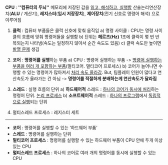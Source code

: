 **CPU** : **''컴퓨터의 두뇌''** 메모리에 저장된 값을 <u>읽고, 해석하고, 실행함</u>
    ​			산술논리연산장치(**ALU** / 계산기), **레지스터**(**임시 저장장치**), **제어장치**(전기 신호로 명령어 해석) 으로 이루어짐



1. **클럭** : 컴퓨터 부품들은 클럭 신호에 맞춰 움직임
   a) 명령 사이클 : CPU는 명령 사이클의 흐름에 맞춰 명령어들을 실행함
   b) 단위는 **헤르츠(Hz)** 1초에 클럭이 몇 번 반복되는지 나타냄(속도는 일정하지 않아서 순간 속도도 있음)
   c) 클럭 속도만 높이면 <u>발열 문제</u> 생김

2. **코어** : **명령어를 실행**하는 부품 
   a) CPU : 명령어 실행하는 부품 -> <u>명령어 실행하는 부품을 여러 개 포함하는 부품</u>(멀티코어. 멀티코어 프로세스)
   b) 코어가 늘어나면 수행할 수 있는 명령어가 많아져서 <u>처리 속도 올라감</u>. But, 팀플레이 인원이 많다고 연산속도가 올라가는 건 아님 -> **명령어를 적절하게 분배하는게 연산속도가 달라짐**

3. **스레드** : 실행 흐름의 단위
   a) **하드웨어적** 스레드 : <u>하나의 코어가 동시에 처리</u>하는 명령어 단위. <u>논리 프로세스</u>
   b) **소프트웨어적** 스레드 : <u>하나의 프로그램</u>에서 <u>독립적으로 실행</u>되는 단위

4. 멀티스레드 프로세스 : 레지스터 세트


<hr>

* **코어** : 명령어를 실행할 수 있는 ‘하드웨어 부품’
* **스레드** : 명령어를 실행하는 단위 
* **멀티코어 프로세스** : 명령어를 실행할 수 있는 하드웨어 부품이 CPU 안에 두개 이상 있는 CPU
* **멀티스레드 프로세스** : 하나의 코어로 여러 개의 명령어를 동시에 실행할 수 있는 CPU
